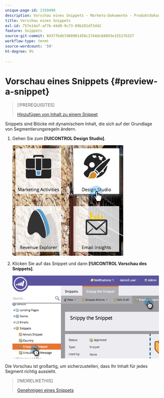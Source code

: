 ```yaml
---
unique-page-id: 2359498
description: Vorschau eines Snippets - Marketo-Dokumente - Produktdokumentation
title: Vorschau eines Snippets
exl-id: 757e14ef-af7b-44d8-9c73-89b281df3d42
feature: Snippets
source-git-commit: 0d37fbdb7d08901458c1744dc68893e155176327
workflow-type: tm+mt
source-wordcount: '59'
ht-degree: 0%

---
```


# Vorschau eines Snippets {#preview-a-snippet}

>[!PREREQUISITES]
>
>[Hinzufügen von Inhalt zu einem Snippet](/help/marketo/product-docs/personalization/segmentation-and-snippets/snippets/add-content-to-a-snippet.md)

Snippets sind Blöcke mit dynamischem Inhalt, die sich auf der Grundlage von Segmentierungsregeln ändern.

1. Gehen Sie zum **[!UICONTROL Design Studio]**.

   ![](assets/designstudio-3.png)

1. Klicken Sie auf das Snippet und dann **[!UICONTROL Vorschau des Snippets]**.

   ![](assets/image2014-9-16-9-3a48-3a32.png)

Die Vorschau ist großartig, um sicherzustellen, dass Ihr Inhalt für jedes Segment richtig aussieht.

>[!MORELIKETHIS]
>
>[Genehmigen eines Snippets](/help/marketo/product-docs/personalization/segmentation-and-snippets/snippets/approve-a-snippet.md)
